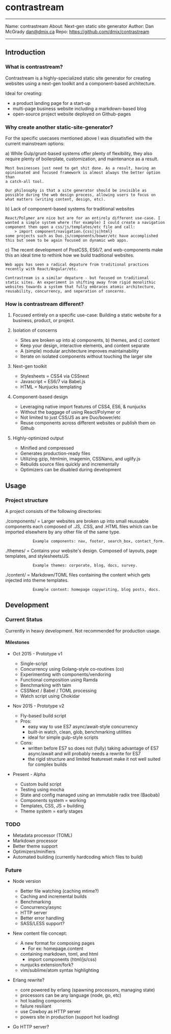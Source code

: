 # contrastream

-------------------------------------------------

Name:   contrastream
About:  Next-gen static site generator
Author: Dan McGrady <dan@dmix.ca>
Repo:   https://github.com/dmix/contrastream

-------------------------------------------------

## Introduction

### What is contrastream?

Contrastream is a highly-specialized static site generator for creating
websites using a next-gen toolkit and a component-based architecture.

Ideal for creating:

- a product landing page for a start-up
- multi-page business website including a markdown-based blog
- open-source project website deployed on Github-pages

### Why create another static-site-generator?

For the specific usecases mentioned above I was dissatisfied with the current
mainstream options:

a) While Gulp/grunt-based systems offer plenty of flexibility, they also
require plenty of boilerplate, customization, and maintenance as a result.

    Most businesses just need to get shit done. As a result, having an
    opinionated and focused framework is almost always the better option than
    a catch-all tool.

    Our philosophy is that a site generator should be invisible as
    possible during the web design process, allowing users to focus on
    what matters (writing content, design, etc).

b) Lack of component-based systems for traditional websites

    React/Polymer are nice but are for an entirely different use-case. I
    wanted a simple system where (for example) I could create a navigation
    component then open a css/js/templates/etc file and call:
        > import component/navigation.{css|js|html}
    some projects such as Duo.js/components/bower/etc have accomplished
    this but seem to be again focused on dynamic web apps.

c) The recent development of PostCSS, ES6/7, and web-components make this an
   ideal time to rethink how we build traditional websites.

    Web apps has seen a radical depature from traditional practices
    recently with React/Angular/etc.

    Contrastream is a similar depature - but focused on traditional
    static sites. An experiment in shifting away from rigid monolithic
    websites towards a system that fully embraces atomic architecture,
    reusability, concurrency, and seperation of concerns.

### How is contrastream different?

1. Focused entirely on a specific use-case: Building a static website for a
   business, product, or project.

2. Isolation of concerns
    - Sites are broken up into a) components, b) themes, and c) content
    - Keep your design, interactive elements, and content separate
    - A (simple) modular architecture improves maintainability
    - Iterate on isolated components without touching the larger site

3. Next-gen toolkit
    - Stylesheets = CSS4 via CSSnext
    - Javascript = ES6/7 via Babel.js
    - HTML = Nunjucks templating

4. Component-based design
    - Leveraging native import features of CSS4, ES6, & nunjucks
    - Without the baggage of using React/Polymer or
    - Not limited to just CSS/JS as are Duo/bower/etc
    - Reuse components across different websites or publish them on Github

5. Highly-optimized output
    - Minified and compressed
    - Generates production-ready files
    - Utilizing gzip, htmlmin, imagemin, CSSNano, and uglify.js
    - Rebuilds source files quickly and incrementally
    - Optimizers can be disabled during development


## Usage

### Project structure

A project consists of the following directories:

./components/ = Larger websites are broken up into small reusuable components
                each composed of .JS, .CSS, and .HTML files which can be
                imported elsewhere by any other file of the same type.

                Example components: nav, footer, search_box, contact_form.

./themes/     = Contains your website's design. Composed of layouts,
                page templates, and stylesheets/JS.

                Example themes: corporate, blog, docs, survey.

./content/    = Markdown/TOML files containing the content which gets
                injected into theme templates.

                Example content: homepage copywriting, blog posts, docs.


## Development

### Current Status

Currently in heavy development. Not recommended for production usage.

#### Milestones

- Oct 2015 - Prototype v1
    - Single-script
    - Concurrency using Golang-style co-routines (co)
    - Experimenting with components/vendoring
    - Functional composition using Ramda
    - Benchmarking with taim
    - CSSNext / Babel / TOML processing
    - Watch script using Chokidar

- Nov 2015 - Prototype v2
    - Fly-based build script
    - Pros:
        - easy way to use ES7 async/await-style concurrency
        - built-in watch, clean, glob, benchmarking utilities
        - ideal for simple gulp-style scripts
    - Cons:
        - written before ES7 so does not (fully) taking advantage of ES7 async/await and will probably needs a rewrite for ES7
        - the rigid structure and limited featureset make it not well suited for complex builds

- Present - Alpha
    - Custom build script
    - Testing using mocha
    - State and config managed using an immutable radix tree (Baobab)
    - Components system  = working
    - Templates, CSS, JS = building
    - Theme system = early stages

### TODO

- Metadata processor (TOML)
- Markdown processor
- Better theme support
- Optimizers/minifiers
- Automated building (currently hardcoding which files to build)

### Future

- Node version
    - Better file watching (caching mtime?)
    - Caching and incremental builds
    - Benchmarking
    - Concurrency/async
    - HTTP server
    - Better error handling
    - SASS/LESS support?

- New content file concept:
    - A new format for composing pages
        - For ex: homepage.content
    - containing markdown, toml, and html
        - import components (html/js/css)
    - nunjucks extension/fork?
    - vim/sublime/atom syntax highlighting

- Erlang rewrite?
    - core powered by erlang (spawning processors, managing state)
    - processors can be any language (node, go, etc)
    - hot loading components
    - failure resiliant
    - use Cowboy as HTTP server
    - powers site in production (support hot loading)

- Go HTTP server?

